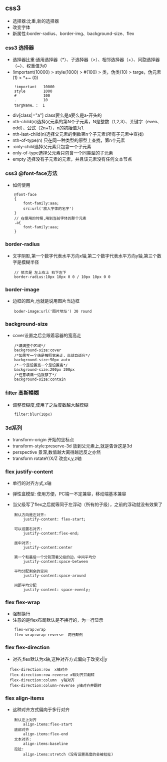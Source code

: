 ## css3
- 选择器:比重,新的选择器
- 改变字体
- 新属性:border-radius、border-img、background-size、flex
### css3 选择器
-  选择器比重:通用选择器（*）、子选择器（>）、相邻选择器（+）、同胞选择器（~）、权重值为0
- !important(10000) >  style(1000) > #(100) > 类，伪类(10) > targe，伪元素(1) > *+~ (0)
```
    !important   10000
    style        1000
    #            100
    .            10
    targName、:  1
```
- div[class|="a"]  class要么是a要么是a-开头的
- nth-child(n)选择父元素的第N个子元素，N是整数（1,2,3）、关键字（even、odd）、公式（2n+1），n的初始值为1.
- nth-last-child(n)选择父元素的倒数第n个子元素(所有子元素中查找)
- nth-of-type(n) 只在同一种类型的原型上查找，第n个元素
- :only-child选择父元素只包含一个子元素
- only-of-type选择父元素只包含一个同类型的子元素
- empty  选择没有子元素的元素，并且该元素没有任何文本节点
### css3 @font-face方法
- 如何使用
```
    @font-face
    {
        font-family:aaa;
        src:url('放入字体的名字')
    }
    // 在使用的时候,用到当前字体的那个元素
    .a{
        font-family:aaa;
    }
```
### border-radius
- 文字阴影,第一个数字代表水平方向x轴,第二个数字代表水平方向y轴,第三个数字是模糊半径
```
    // 依次是 左上右上 右下左下
    border-radius:10px 10px 0 0 / 10px 10px 0 0
```
### border-image
- 边框的图片,也就是说用图片当边框
```
    boder-image:url('图片地址') 30 round
```
### background-size
- cover设置之后会跟着容器的宽高走
```
    /*填满整个区域*/
    background-size:cover
    /*如果写一个值是按照宽来走，高就自适应*/
    background-size:50px auto
    /*一个是设置宽一个是设置高*/
    background-size:200px 200px
    /*任意填满一边就够了*/
    background-size:contain
```
### filter 高斯模糊
- 调整模糊度,使用了之后度数越大越模糊
```
    filter:blur(10px)
```
### 3d系列
- transform-origin 开始的坐标点
- transform-style:preserve-3d  放到父元素上,就是告诉这是3d
- perspective  景深,数值越大离得越远反之亦然
- transform  rotateY/X/Z 改变x,y,z轴
### flex justify-content
- 单行的对齐方式,x轴
- 弹性盒模型:
        使用方便，PC端一不定兼容，移动端基本兼容

- 当父级写了flex之后就等同于左浮动（所有的子级），之前的浮动就没有效果了
```
    默认方向是左对齐:
        justify-content: flex-start;

    可以设置右对齐:
        justify-content:flex-end;

    居中对齐:
        justify-content:center

    第一个和最后一个分别顶着父级的边，中间平均分
        justify-content:space-between

    平均分配剩余的空间
        justify-content:space-around

    间距平均分配
        justify-content: space-evenly;
```
### flex flex-wrap
- 强制换行
- 注意的是flex布局默认是不换行的，为一行显示
```
    flex-wrap:wrap
    flex-wrap:wrap-reverse  两行颠倒
```
### flex flex-direction
- 对齐,flex默认为x轴,这种对齐方式偏向于改变x||y
```
  flex-direction:row  x轴对齐
  flex-direction:row-reverse x轴对齐并翻转
  flex-direction:column  y轴对齐
  flex-direction:column-reverse y轴对齐并翻转
```
### flex align-items
- 这种对齐方式偏向于多行对齐
```
    默认左上对齐
        align-items:flex-start
    底部对齐
        align-items:flex-end
    文本对齐:
        align-items:baseline
    拉扯:
        align-items:stretch (没有设置高度的会被拉扯)
```